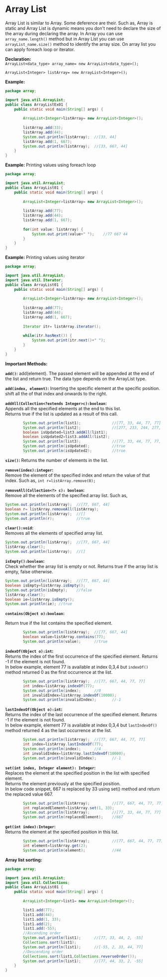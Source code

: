 # Array List

Array List is similar to Array. Some deference are their. Such as, Array is static and Array List is dynamic means you don't need to declare the size of the array during declaring the array. In Array you can use `array_name.length()` method but in Array List you can use `arrayList_name.size()` method to identify the array size. On array list you can apply foreach loop or iterator.

**Declaration:**  
`ArrayList<data_type> array_name= new ArrayList<data_type>();`

`ArrayList<Integer> listArray= new ArrayList<Integer>();`

**Example:**
```java
package array;

import java.util.ArrayList;
public class ArrayListEx01 {
	public static void main(String[] args) {
		
		ArrayList<Integer>listArray= new ArrayList<Integer>();
		
		listArray.add(33);
		listArray.add(44);
		System.out.println(listArray);	//[33, 44]
		listArray.add(1, 667);
		System.out.println(listArray);	//[33, 667, 44]		
	}
}
```
**Example:**  Printing values using foreach loop
```java
package array;

import java.util.ArrayList;
public class ArrayList01 {
	public static void main(String[] args) {
		
		ArrayList<Integer>listArray= new ArrayList<Integer>();
		
		listArray.add(77);
		listArray.add(44);
		listArray.add(1, 667);
		
		for(int value: listArray) {
			System.out.print(value+" ");    //77 667 44
		}		
	}
}
```
**Example:**  Printing values using iterator
```java
package array;

import java.util.ArrayList;
import java.util.Iterator;
public class ArrayList01 {
	public static void main(String[] args) {
		
		ArrayList<Integer>listArray= new ArrayList<Integer>();
		
		listArray.add(77);
		listArray.add(44);
		listArray.add(1, 667);
		
		Iterator itr= listArray.iterator();
		
		while(itr.hasNext()) {
			System.out.print(itr.next()+" ");
		}		
	}
}
```

**Important Methods:**  

**`add()`:** add(element). The passed element will be appended at the end of the list and return true. The data type depends on the ArrayList type.

**`add(index, element)`:** Inserting the specific element at the specific position. shift all the of that index and onwards to the right.

**`addAll(Collection<?extends Integer>c):boolean`:**  
Appends all the specified elements at the end to this list.  
Returns true if the list is updated as a result of this call.

```java
		System.out.println(list1);				//[77, 33, 44, 77, 77]
		System.out.println(list2);				//[277, 233, 244, 277, 277]
		boolean isUpdated=list3.addAll(list1);	
		boolean isUpdated2=list3.addAll(list2);	
		System.out.println(list3);				//[77, 33, 44, 77, 77, 277, 233, 244, 277, 277]
		System.out.println(isUpdated);			//true
		System.out.println(isUpdated2);			//true
```

**`size()`:**  Returns the number of elements in the list.

**`remove(index):integer`:**  
Remove the element of the specified index and return the value of that index. Such as, `int r=listArray.remove(0);`

**`removeAll(Collection<?> c): boolean`:**  
Remove all the elements of the specified array list. Such as,

```java
System.out.println(listArray);	//[77, 667, 44]
boolean r= listArray.removeAll(listArray);
System.out.println(listArray);	//[]
System.out.println(r); 			//true
```
**`clear():void`:**  
Removes all the elements of specified array list.
```java
System.out.println(listArray);	//[77, 667, 44]		
listArray.clear();
System.out.println(listArray);	//[]
```
**`isEmpty():boolean`:**  
Check whether the array list is empty or not. Returns true if the array list is empty, false otherwise.
```java
System.out.println(listArray);	//[77, 667, 44]	
boolean isEmpty=listArray.isEmpty();
System.out.println(isEmpty);	//false
listArray.clear();
boolean ie=listArray.isEmpty();
System.out.println(ie);	//true
```

**`contains(Object o):boolean`:**  

Return true if the list contains the specified element.
```java
		System.out.println(listArray);	//[77, 667, 44]	
		boolean value=listArray.contains(77);
		System.out.println(value); 		//true
```
**`indexOf(Object o):int`:**  
Returns the index of the first occurrence of the specified element. Returns -1 if the element is not found.  
In below example, element 77 is available at index 0,3,4 but `indexOf()` method returned 0 as the first occurrence at the list.

```java
		System.out.println(listArray);	//[77, 667, 44, 77, 77]
		int index=listArray.indexOf(77);
		System.out.println(index); 		//0
        int invalidIndex=listArray.indexOf(10000);
		System.out.println(invalidIndex); 		//-1
```
**`lastIndexOf(Object o):int`:**  
Returns the index of the last occurrence of the specified element. Returns -1 if the element is not found.  
In below example, element 77 is available at index 0,3,4 but `lastIndexOf()` method returned 4 as the last occurrence at the list.
```java
		System.out.println(listArray);	//[77, 667, 44, 77, 77]
		int index=listArray.lastIndexOf(77);
		System.out.println(index); 		//4
        int invalidIndex=listArray.lastIndexOf(10000);
		System.out.println(invalidIndex); 		//-1
```
**`set(int index, Integer element): Integer`:**  
Replaces the element at the specified position in the list with specified element.  
Returns the element previously at the specified position.  
In below code snippet, 667 is replaced by 33 using set() method and return the replaced value 667.
```java
		System.out.println(listArray);			//[77, 667, 44, 77, 77]
		int replacedElement=listArray.set(1, 33);
		System.out.println(listArray);			//[77, 33, 44, 77, 77]
		System.out.println(replacedElement);	//667
```

**`get(int index):Integer`:**  
Returns the element at the specified position in this list.
```java
        System.out.println(listArray);			//[77, 667, 44, 77, 77]
		int element=listArray.get(2);
		System.out.println(element);			//44
```
**Array list sorting:**

```java
package array;

import java.util.ArrayList;
import java.util.Collections;
public class ArrayList01 {
	public static void main(String[] args) {
		
		ArrayList<Integer>list1= new ArrayList<Integer>();

		list1.add(77);
		list1.add(44);
		list1.add(1, 33);
		list1.add(2);
		list1.add(-55);
		//Ascending order
		System.out.println(list1);		//[77, 33, 44, 2, -55]
		Collections.sort(list1);
		System.out.println(list1);		//[-55, 2, 33, 44, 77]
		//Descending order
		Collections.sort(list1,Collections.reverseOrder());
		System.out.println(list1);		//[77, 44, 33, 2, -55]
	}
}
```